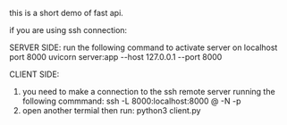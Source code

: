 this is a short demo of fast api.

if you are using ssh connection:

SERVER SIDE:
run the following command to activate server on localhost port 8000
uvicorn server:app --host 127.0.0.1 --port 8000

CLIENT SIDE:
1. you need to make a connection to the ssh remote server running the following commmand:
ssh -L 8000:localhost:8000 <USERNAME>@<REMOTE IP> -N -p <PORT>
2. open another termial then run:
python3 client.py
